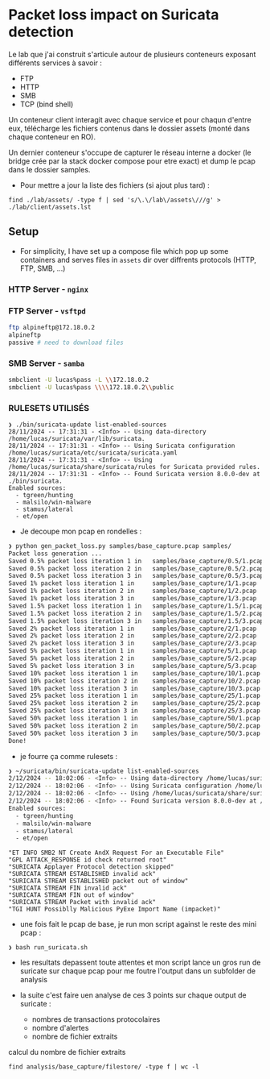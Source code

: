 # Packet loss impact on Suricata detection

Le lab que j'ai construit s'articule autour de plusieurs conteneurs exposant différents services à savoir :
- FTP
- HTTP
- SMB
- TCP (bind shell)

Un conteneur client interagit avec chaque service et pour chaqun d'entre eux, télécharge les fichiers contenus dans le dossier assets (monté dans chaque conteneur en RO).

Un dernier conteneur s'occupe de capturer le réseau interne a docker (le bridge crée par la stack docker compose pour etre exact) et dump le pcap dans le dossier samples.


- Pour mettre a jour la liste des fichiers (si ajout plus tard) :
```
find ./lab/assets/ -type f | sed 's/\.\/lab\/assets\///g' > ./lab/client/assets.lst
```

## Setup

- For simplicity, I have set up a compose file which pop up some containers and serves files in `assets` dir over diffrents protocols (HTTP, FTP, SMB, ...)

### HTTP Server - `nginx`

### FTP Server - `vsftpd`

```bash
ftp alpineftp@172.18.0.2
alpineftp
passive # need to download files
```

### SMB Server - `samba`

```bash
smbclient -U lucas%pass -L \\172.18.0.2
smbclient -U lucas%pass \\\\172.18.0.2\\public
```

### RULESETS UTILISÉS

```
❯ ./bin/suricata-update list-enabled-sources
28/11/2024 -- 17:31:31 - <Info> -- Using data-directory /home/lucas/suricata/var/lib/suricata.
28/11/2024 -- 17:31:31 - <Info> -- Using Suricata configuration /home/lucas/suricata/etc/suricata/suricata.yaml
28/11/2024 -- 17:31:31 - <Info> -- Using /home/lucas/suricata/share/suricata/rules for Suricata provided rules.
28/11/2024 -- 17:31:31 - <Info> -- Found Suricata version 8.0.0-dev at ./bin/suricata.
Enabled sources:
  - tgreen/hunting
  - malsilo/win-malware
  - stamus/lateral
  - et/open
```


- Je decoupe mon pcap en rondelles :
```bash
❯ python gen_packet_loss.py samples/base_capture.pcap samples/
Packet loss generation ...
Saved 0.5% packet loss iteration 1 in 	samples/base_capture/0.5/1.pcap
Saved 0.5% packet loss iteration 2 in 	samples/base_capture/0.5/2.pcap
Saved 0.5% packet loss iteration 3 in 	samples/base_capture/0.5/3.pcap
Saved 1% packet loss iteration 1 in 	samples/base_capture/1/1.pcap
Saved 1% packet loss iteration 2 in 	samples/base_capture/1/2.pcap
Saved 1% packet loss iteration 3 in 	samples/base_capture/1/3.pcap
Saved 1.5% packet loss iteration 1 in 	samples/base_capture/1.5/1.pcap
Saved 1.5% packet loss iteration 2 in 	samples/base_capture/1.5/2.pcap
Saved 1.5% packet loss iteration 3 in 	samples/base_capture/1.5/3.pcap
Saved 2% packet loss iteration 1 in 	samples/base_capture/2/1.pcap
Saved 2% packet loss iteration 2 in 	samples/base_capture/2/2.pcap
Saved 2% packet loss iteration 3 in 	samples/base_capture/2/3.pcap
Saved 5% packet loss iteration 1 in 	samples/base_capture/5/1.pcap
Saved 5% packet loss iteration 2 in 	samples/base_capture/5/2.pcap
Saved 5% packet loss iteration 3 in 	samples/base_capture/5/3.pcap
Saved 10% packet loss iteration 1 in 	samples/base_capture/10/1.pcap
Saved 10% packet loss iteration 2 in 	samples/base_capture/10/2.pcap
Saved 10% packet loss iteration 3 in 	samples/base_capture/10/3.pcap
Saved 25% packet loss iteration 1 in 	samples/base_capture/25/1.pcap
Saved 25% packet loss iteration 2 in 	samples/base_capture/25/2.pcap
Saved 25% packet loss iteration 3 in 	samples/base_capture/25/3.pcap
Saved 50% packet loss iteration 1 in 	samples/base_capture/50/1.pcap
Saved 50% packet loss iteration 2 in 	samples/base_capture/50/2.pcap
Saved 50% packet loss iteration 3 in 	samples/base_capture/50/3.pcap
Done!
```

- je fourre ça comme rulesets :

```bash
❯ ~/suricata/bin/suricata-update list-enabled-sources
2/12/2024 -- 18:02:06 - <Info> -- Using data-directory /home/lucas/suricata/var/lib/suricata.
2/12/2024 -- 18:02:06 - <Info> -- Using Suricata configuration /home/lucas/suricata/etc/suricata/suricata.yaml
2/12/2024 -- 18:02:06 - <Info> -- Using /home/lucas/suricata/share/suricata/rules for Suricata provided rules.
2/12/2024 -- 18:02:06 - <Info> -- Found Suricata version 8.0.0-dev at /home/lucas/suricata/bin/suricata.
Enabled sources:
  - tgreen/hunting
  - malsilo/win-malware
  - stamus/lateral
  - et/open
```

```
"ET INFO SMB2 NT Create AndX Request For an Executable File"
"GPL ATTACK_RESPONSE id check returned root"
"SURICATA Applayer Protocol detection skipped"
"SURICATA STREAM ESTABLISHED invalid ack"
"SURICATA STREAM ESTABLISHED packet out of window"
"SURICATA STREAM FIN invalid ack"
"SURICATA STREAM FIN out of window"
"SURICATA STREAM Packet with invalid ack"
"TGI HUNT Possiblly Malicious PyExe Import Name (impacket)"
```

- une fois fait le pcap de base, je run mon script against le reste des mini pcap :
```
❯ bash run_suricata.sh
```
- les resultats depassent toute attentes et mon script lance un gros run de suricate sur chaque pcap pour me foutre l'output dans un subfolder de analysis

- la suite c'est faire uen analyse de ces 3 points sur chaque output de suricate :
  - nombres de transactions protocolaires
  - nombre d'alertes
  - nombre de fichier extraits



calcul du nombre de fichier extraits
```
find analysis/base_capture/filestore/ -type f | wc -l
```